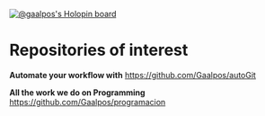 [![@gaalpos's Holopin board](https://holopin.io/api/user/board?user=gaalpos)](https://holopin.io/@gaalpos)

# Repositories of interest

**Automate your workflow with** https://github.com/Gaalpos/autoGit

**All the work we do on Programming** https://github.com/Gaalpos/programacion

